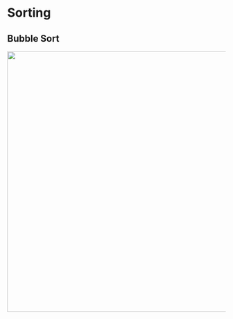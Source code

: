 # Sorting

##  Bubble Sort

<!-- ![image]() -->
<center><img src='https://user-images.githubusercontent.com/60965415/206710611-873ba0b7-e108-4016-9ab7-605d965aacaf.png' height=600 width=600  /></center>
